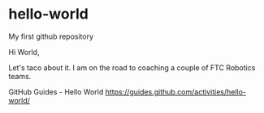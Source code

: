 # hello-world
My first github repository

Hi World,

Let's taco about it.  I am on the road to coaching a couple of FTC Robotics teams.

GitHub Guides - Hello World
https://guides.github.com/activities/hello-world/
